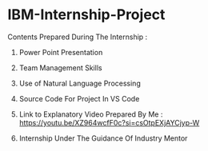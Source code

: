 # IBM-Internship-Project
Contents Prepared During The Internship :

1. Power Point Presentation

2. Team Management Skills
   
3. Use of Natural Language Processing
     
4. Source Code For Project In VS Code
 
5. Link to Explanatory Video Prepared By Me : https://youtu.be/XZ964wcfF0c?si=csOtpEXjAYCjyp-W
                     
6. Internship Under The Guidance Of Industry Mentor
   
  
                                         
                                         
                                        

                        
